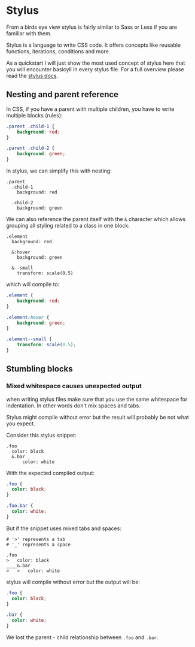 # Stylus

From a birds eye view stylus is fairly similar to Sass or Less if you are familiar with them.

Stylus is a language to write CSS code. It offers concepts like reusable functions, iterations, conditions
and more.

As a quickstart I will just show the most used concept of stylus here that you will encounter basicyll
in every stylus file.
For a full overview please read the [stylus docs](https://stylus-lang.com/docs/).

## Nesting and parent reference

In CSS, if you have a parent with multiple children, you have to
write multiple blocks (rules):

```css
.parent .child-1 {
    background: red;
}

.parent .child-2 {
    background: green;
}
```

In stylus, we can simplify this with nesting:

```stylus
.parent
  .child-1
    background: red

  .child-2
    background: green
```

We can also reference the parent itself with the `&` character which allows grouping all styling
related to a class in one block:

```stylus
.element
  background: red

  &:hover
    background: green

  &--small
    transform: scale(0.5)
```

which will compile to:

```css
.element {
    background: red;
}

.element:hover {
    background: green;
}

.element--small {
    transform: scale(0.5);
}
```

## Stumbling blocks

### Mixed whitespace causes unexpected output
when writing stylus files make sure that you use the same whitespace for indentation.
In other words don't mix spaces and tabs.

Stylus might compile without error but the result will probably be not what you expect.

Consider this stylus snippet:
```stylus
.foo
  color: black
  &.bar
      color: white
```

With the expected compiled output:
```css
.foo {
  color: black;
}

.foo.bar {
  color: white;
}
```

But if the snippet uses mixed tabs and spaces:
```text
# '>' represents a tab
# '_' represents a space

.foo
>   color: black
____&.bar
>   >   color: white
```

stylus will compile without error but the output will be:
```css
.foo {
  color: black;
}

.bar {
  color: white;
}
```

We lost the parent - child relationship between `.foo` and `.bar`.
